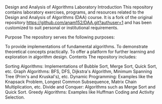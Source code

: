 Design and Analysis of Algorithms Laboratory
Introduction
This repository contains laboratory exercises, programs, and resources related to the Design and Analysis of Algorithms (DAA) course. It is a fork of the original repository https://github.com/anam152/DAA.git?authuser=1 and has been customized to suit personal or institutional requirements.

Purpose
The repository serves the following purposes:

To provide implementations of fundamental algorithms.
To demonstrate theoretical concepts practically.
To offer a platform for further learning and exploration in algorithm design.
Contents
The repository includes:

Sorting Algorithms: Implementations of Bubble Sort, Merge Sort, Quick Sort, etc.
Graph Algorithms: BFS, DFS, Dijkstra's Algorithm, Minimum Spanning Tree (Prim's and Kruskal's), etc.
Dynamic Programming: Examples like the Knapsack Problem, Longest Common Subsequence, Matrix Chain Multiplication, etc.
Divide and Conquer: Algorithms such as Merge Sort and Quick Sort.
Greedy Algorithms: Examples like Huffman Coding and Activity Selection.

